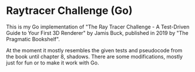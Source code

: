 # Raytracer Challenge (Go)

This is my Go implementation of "The Ray Tracer Challenge - A Test-Driven Guide to Your First 3D Renderer" 
by Jamis Buck, published in 2019 by "The Pragmatic Bookshelf".

At the moment it mostly resembles the given tests and pseudocode from the book until chapter 8, shadows.
There are some modifications, mostly just for fun or to make it work with Go.

